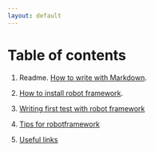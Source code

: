```yaml
---
layout: default
---
```


# Table of contents

1. Readme. [How to write with Markdown](/posts/how-to-write-with-a-markdown).

2. [How to install robot framework](/posts/robot-framework).

3. [Writing first test with robot framework](/posts/first-test)

4. [Tips for robotframework](/posts/Tips-and-Tricks)

5. [Useful links](/posts/useful-links)
